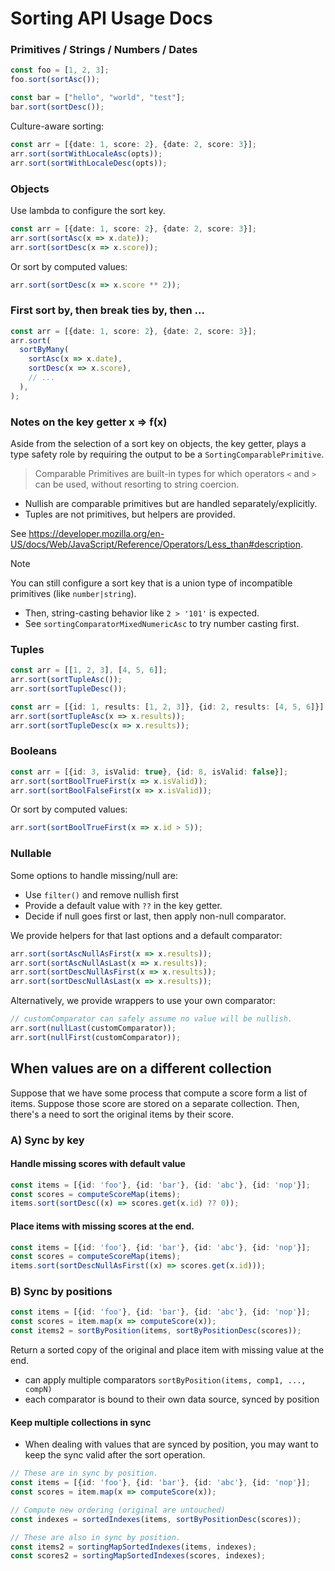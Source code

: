 # Sorting API Usage Docs

### Primitives / Strings / Numbers / Dates

```typescript
const foo = [1, 2, 3];
foo.sort(sortAsc());

const bar = ["hello", "world", "test"];
bar.sort(sortDesc());
```

Culture-aware sorting:

```typescript
const arr = [{date: 1, score: 2}, {date: 2, score: 3}];
arr.sort(sortWithLocaleAsc(opts));
arr.sort(sortWithLocaleDesc(opts));
```

### Objects

Use lambda to configure the sort key.

```typescript
const arr = [{date: 1, score: 2}, {date: 2, score: 3}];
arr.sort(sortAsc(x => x.date));
arr.sort(sortDesc(x => x.score));
```

Or sort by computed values:

```typescript
arr.sort(sortDesc(x => x.score ** 2));
```

### First sort by, then break ties by, then ...

```typescript
const arr = [{date: 1, score: 2}, {date: 2, score: 3}];
arr.sort(
  sortByMany(
    sortAsc(x => x.date),
    sortDesc(x => x.score),
    // ...
  ),
);
```

### Notes on the key getter x => f(x)

Aside from the selection of a sort key on objects,
the key getter, plays a type safety role by requiring
the output to be a `SortingComparablePrimitive`.

> Comparable Primitives are built-in types for which operators `<` and `>` can be used,
> without resorting to string coercion.

- Nullish are comparable primitives but are handled separately/explicitly.
- Tuples are not primitives, but helpers are provided.

See https://developer.mozilla.org/en-US/docs/Web/JavaScript/Reference/Operators/Less_than#description.

> [!NOTE]
> You can still configure a sort key that is a union type of incompatible primitives (like `number|string`).

- Then, string-casting behavior like ` 2 > '101' ` is expected.
- See `sortingComparatorMixedNumericAsc` to try number casting first.

### Tuples

```typescript
const arr = [[1, 2, 3], [4, 5, 6]];
arr.sort(sortTupleAsc());
arr.sort(sortTupleDesc());
```

```typescript
const arr = [{id: 1, results: [1, 2, 3]}, {id: 2, results: [4, 5, 6]}];
arr.sort(sortTupleAsc(x => x.results));
arr.sort(sortTupleDesc(x => x.results));
```

### Booleans

```typescript
const arr = [{id: 3, isValid: true}, {id: 8, isValid: false}];
arr.sort(sortBoolTrueFirst(x => x.isValid));
arr.sort(sortBoolFalseFirst(x => x.isValid));
```

Or sort by computed values:

```typescript
arr.sort(sortBoolTrueFirst(x => x.id > 5)); 
```

### Nullable

Some options to handle missing/null are:

- Use `filter()` and remove nullish first
- Provide a default value with `??` in the key getter.
- Decide if null goes first or last, then apply non-null comparator.

We provide helpers for that last options and a default comparator:

```typescript
arr.sort(sortAscNullAsFirst(x => x.results));
arr.sort(sortAscNullAsLast(x => x.results));
arr.sort(sortDescNullAsFirst(x => x.results));
arr.sort(sortDescNullAsLast(x => x.results));
```

Alternatively, we provide wrappers to use your own comparator:

```typescript
// customComparator can safely assume no value will be nullish.
arr.sort(nullLast(customComparator));
arr.sort(nullFirst(customComparator));
```

## When values are on a different collection

Suppose that we have some process that compute a score form a list of items. 
Suppose those score are stored on a separate collection.
Then, there's a need to sort the original items by their score.

### A) Sync by key

#### Handle missing scores with default value

```typescript
const items = [{id: 'foo'}, {id: 'bar'}, {id: 'abc'}, {id: 'nop'}];
const scores = computeScoreMap(items);
items.sort(sortDesc((x) => scores.get(x.id) ?? 0));
```

#### Place items with missing scores at the end.

```typescript
const items = [{id: 'foo'}, {id: 'bar'}, {id: 'abc'}, {id: 'nop'}];
const scores = computeScoreMap(items);
items.sort(sortDescNullAsFirst((x) => scores.get(x.id)));
```

### B) Sync by positions

```typescript
const items = [{id: 'foo'}, {id: 'bar'}, {id: 'abc'}, {id: 'nop'}];
const scores = item.map(x => computeScore(x));
const items2 = sortByPosition(items, sortByPositionDesc(scores));
```

Return a sorted copy of the original and place item with missing value at the end.

- can apply multiple comparators `sortByPosition(items, comp1, ..., compN)`
- each comparator is bound to their own data source, synced by position

#### Keep multiple collections in sync

- When dealing with values that are synced by position, you may want to keep the sync valid after the sort operation.

```typescript
// These are in sync by position.
const items = [{id: 'foo'}, {id: 'bar'}, {id: 'abc'}, {id: 'nop'}];
const scores = item.map(x => computeScore(x));

// Compute new ordering (original are untouched)
const indexes = sortedIndexes(items, sortByPositionDesc(scores));

// These are also in sync by position.
const items2 = sortingMapSortedIndexes(items, indexes);
const scores2 = sortingMapSortedIndexes(scores, indexes);
```
